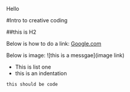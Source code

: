 Hello

#Intro to creative coding 

##this is H2

Below is how to do a link:
[Google.com](http://google.com)

Below is image:
![this is a messgae](image link)

* This is list one
 * this is an indentation 
 
 `this should be code`
 
 